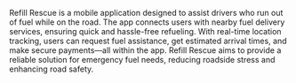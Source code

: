 Refill Rescue is a mobile application designed to assist drivers who run out of fuel while on the road. The app connects users with nearby fuel delivery services, ensuring quick and hassle-free refueling. With real-time location tracking, users can request fuel assistance, get estimated arrival times, and make secure payments—all within the app. Refill Rescue aims to provide a reliable solution for emergency fuel needs, reducing roadside stress and enhancing road safety.
